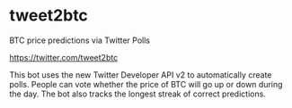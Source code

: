 # tweet2btc

BTC price predictions via Twitter Polls

https://twitter.com/tweet2btc

This bot uses the new Twitter Developer API v2 to automatically create polls.
People can vote whether the price of BTC will go up or down during the day.
The bot also tracks the longest streak of correct predictions.

